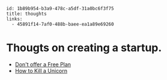 ```
id: 1b89b954-b3a9-478c-a5df-31a0bc6f3f75
title: thoughts
links: 
  - 45891f14-7af0-488b-baee-ea1a89e69260
```

# Thougts on creating a startup.

* [Don't offer a Free Plan][1]
* [How to Kill a Unicorn][2]

[1]: https://nofreeplan.com/
[2]: https://www.chrisfrantz.com/how-to-kill-a-unicorn/
